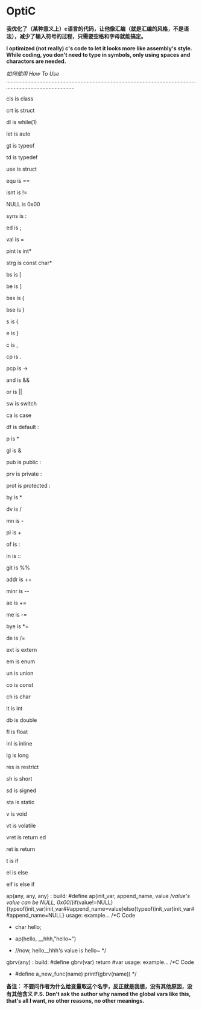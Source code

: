 # OptiC
**我优化了（某种意义上）c语言的代码，让他像汇编（就是汇编的风格，不是语法），减少了输入符号的过程，只需要空格和字母就能搞定。**
                                      
**I optimized (not really) c's code to let it looks more like assembly's style. While coding, you don't need to type in symbols, only using spaces and charactors are needed.**


*如何使用 How To Use
..........................................................................................................................................................................*

cls is     class

crt is     struct

dl  is     while(1)

let is     auto

gt  is     typeof

td  is     typedef

use is     struct


equ   is   ==

isnt  is   !=

NULL  is   0x00

syns  is   :

ed    is   ;

val   is   =


pint  is   int*

strg  is   const char*


bs    is   [

be    is   ]

bss   is   (

bse   is   )

s     is   {

e     is   }

c     is   ,

cp    is   .

pcp   is   ->

and   is   &&

or    is   ||

sw    is   switch

ca    is   case

df    is   default   :

p     is   *

gl    is   &

pub   is   public    :

prv   is   private   :

prot  is   protected :


by    is   *

dv    is   /

mn    is   -

pl    is   +

of    is   :

in    is   ::

git   is   %%


addr  is   ++

minr  is   --


ae    is   +=

me    is   -=

bye   is   *=

de    is   /=


ext   is   extern

em    is   enum

un    is   union

co    is   const

ch    is   char

it    is   int

db    is   double

fl    is   float

inl   is   inline

lg    is   long

res   is   restrict

sh    is   short

sd    is   signed

sta   is   static

v     is   void

vt    is   volatile

vret  is   return ed

ret   is   return

t     is   if

el    is   else

eif   is   else if

ap(any, any, any) : 
build: #define ap(init_var, append_name, value /*value's value can be NULL, 0x00*/)if(value!=NULL){typeof(init_var)init_var##append_name=value}else{typeof(init_var)init_var##append_name=NULL}
usage: example...
/*C Code
 * char hello;
 * ap(hello, __hhh,"hello~")

 * //now, hello__hhh's value is hello~
 */

gbrv(any) : 
build: #define gbrv(var) return #var
usage: example...
/*C Code
 * #define a_new_func(name) printf(gbrv(name))
 */

**备注： 不要问作者为什么给变量取这个名字，反正就是我想，没有其他原因，没有其他含义**
**P.S. Don't ask the author why named the global vars like this, that's all I want, no other reasons, no other meanings.**
